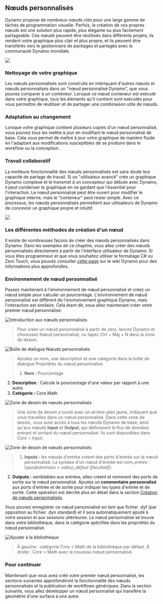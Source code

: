 

## Nœuds personnalisés

Dynamo propose de nombreux nœuds clés pour une large gamme de tâches de programmation visuelle. Parfois, la création de vos propres nœuds est une solution plus rapide, plus élégante ou plus facilement partageable. Ces nœuds peuvent être réutilisés dans différents projets, ils rendent votre graphique plus clair et plus propre, et ils peuvent être transférés vers le gestionnaire de packages et partagés avec la communauté Dynamo mondiale.

![](images/10-1/cn.jpg)

### Nettoyage de votre graphique

Les nœuds personnalisés sont construits en imbriquant d'autres nœuds et nœuds personnalisés dans un "nœud personnalisé Dynamo", que vous pouvez comparer à un conteneur. Lorsque ce nœud conteneur est exécuté dans votre graphique, tous les éléments qu'il contient sont exécutés pour vous permettre de réutiliser et de partager une combinaison utile de nœuds.

### Adaptation au changement

Lorsque votre graphique contient plusieurs copies d'un nœud personnalisé, vous pouvez tous les mettre à jour en modifiant le nœud personnalisé de base. Cela vous permet de mettre à jour votre graphique de manière fluide en l'adaptant aux modifications susceptibles de se produire dans le workflow ou la conception.

### Travail collaboratif

La meilleure fonctionnalité des nœuds personnalisés est sans doute leur capacité de partage de travail. Si un "utilisateur avancé" crée un graphique Dynamo complexe et le transmet à un concepteur qui débute avec Dynamo, il peut condenser le graphique en ne gardant que l'essentiel pour l'interaction. Le nœud personnalisé peut être ouvert pour modifier le graphique interne, mais le "conteneur" peut rester simple. Avec ce processus, les nœuds personnalisés permettent aux utilisateurs de Dynamo de concevoir un graphique propre et intuitif.

![](images/10-1/customNodeDiagram.jpg)

### Les différentes méthodes de création d'un nœud

Il existe de nombreuses façons de créer des nœuds personnalisés dans Dynamo. Dans les exemples de ce chapitre, vous allez créer des nœuds personnalisés directement à partir de l'interface utilisateur de Dynamo. Si vous êtes programmeur et que vous souhaitez utiliser le formatage C# ou Zero Touch, vous pouvez consulter [cette page](https://github.com/DynamoDS/Dynamo/wiki/How-To-Create-Your-Own-Nodes) sur le wiki Dynamo pour des informations plus approfondies.

### Environnement de nœud personnalisé

Passez maintenant à l'environnement de nœud personnalisé et créez un nœud simple pour calculer un pourcentage. L'environnement de nœud personnalisé est différent de l'environnement graphique Dynamo, mais l'interaction est similaire. Cela étant dit, vous allez maintenant créer votre premier nœud personnalisé.

![Introduction aux nœuds personnalisés](images/10-1/CustomNodes01.jpg)

> Pour créer un nœud personnalisé à partir de zéro, lancez Dynamo et choisissez Nœud personnalisé, ou tapez Ctrl + Maj + N dans la zone de dessin.

![Boîte de dialogue Nœuds personnalisés](images/10-1/CustomNodes02.jpg)

> Ajoutez un nom, une description et une catégorie dans la boîte de dialogue Propriétés du nœud personnalisé.

> 1. **Nom :** Pourcentage
2. **Description** : Calcule le pourcentage d'une valeur par rapport à une autre.
3. **Catégorie :** Core.Math

![Zone de dessin de nœuds personnalisés](images/10-1/CustomNodes03.jpg)

> Une zone de dessin s'ouvre avec un arrière-plan jaune, indiquant que vous travaillez dans un nœud personnalisé. Dans cette zone de dessin, vous avez accès à tous les nœuds Dynamo de base, ainsi qu'aux nœuds **Input** et **Output**, qui définissent le flux de données entrant et sortant du nœud personnalisé. Ils sont disponibles dans *Core > Input*.

![Zone de dessin de nœuds personnalisés](images/10-1/CustomNodes04.jpg)

> 1. **Inputs :** les nœuds d'entrée créent des ports d'entrée sur le nœud personnalisé. La syntaxe d'un nœud d'entrée est *nom_entrée : typededonnées = valeur_défaut (facultatif).*

2. **Outputs :** semblables aux entrées, elles créent et nomment des ports de sortie sur le nœud personnalisé. Ajoutez un **commentaire personnalisé** aux ports d'entrée et de sortie pour indiquer les types d'entrée et de sortie. Cette opération est décrite plus en détail dans la section [Création de nœuds personnalisés](10-2_Creating.md).

Vous pouvez enregistrer ce nœud personnalisé en tant que fichier .dyf (par opposition au fichier .dyn standard) et il sera automatiquement ajouté à votre session et aux sessions ultérieures. Le nœud personnalisé se trouve dans votre bibliothèque, dans la catégorie spécifiée dans les propriétés du nœud personnalisé.

![Ajouter à la bibliothèque](images/10-1/CustomNodes05.jpg)

> À gauche : catégorie Core > Math de la bibliothèque par défaut. 
À droite : Core > Math avec le nouveau nœud personnalisé.

### Pour continuer

Maintenant que vous avez créé votre premier nœud personnalisé, les sections suivantes approfondiront la fonctionnalité des nœuds personnalisés et la publication de workflows génériques. Dans la section suivante, vous allez développer un nœud personnalisé qui transfère la géométrie d'une surface à une autre.

